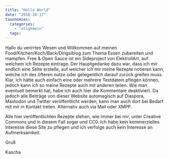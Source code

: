```yaml
---
title: "Hello World"
date: "2018-10-17"
taxonomies:
  categories:
    - "allgemein"
  tags:
---
```


Hallo du verirrtes Wesen und Willkommen auf meinen Food/Kitchen/Koch/Back/Dingsiblog zum Thema Essen zubereiten und mampfen. Free & Open Sauce ist ein Sideproject von ElektrollArt, auf welchem ich Rezepte eintrage. Der Hauptgedanke dazu war, dass ich mir endlich eine Seite erstelle, auf welcher ich mir meine Rezepte notieren kann, welche ich des öfteren nutze oder gelegentlich darauf zurück greifen muss. Klar, ich hätte auch einfach eine oder mehrere Textdatein pflegen können, jedoch kann ich so meine Rezepte auch mit anderen teilen. Wie man eventuell bemerkt hat, habe ich auch hier die Kommentare deaktiviert. Da jedoch alle Beiträge von dieser Website automagisch auf Diaspora, Mastodon und Twitter veröffentlicht werden, kann man auch dort bei Bedarf mit mir in Kontakt treten. Alternativ auch via Mail oder XMPP.

Alle hier veröffentlichten Rezepte stehen, wie immer bei mir, unter Creative Commons und in diesem Fall sogar und CC0. Ich habe kein kommerzielles Interesse diese Site zu pflegen und ich verfolge auch kein Interesse an Aufmerksamkeit.

Gruß

Kascha
